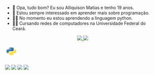 - 👋 Opa, tudo bom? Eu sou Alliquison Matias e tenho 19 anos.
- 👀 Estou sempre interessado em aprender mais sobre programação.
- 🧑‍💻 No momento eu estou aprendendo a linguagem python.
- 🧑‍🎓 Cursando redes de computadores na Universidade Federal do Ceará.

<div align="center">
  <a href="https://github.com/Ally-Matias">
  <img height="180em" src="https://github-readme-stats.vercel.app/api?username=Ally-Matias&show_icons=true&theme=dark&include_all_commits=true&count_private=true"/>
  <img height="180em" src="https://github-readme-stats.vercel.app/api/top-langs/?username=Ally-Matias&layout=compact&langs_count=7&theme=dark"/>
</div>
<div style="display: inline_block"><br>
  <img align="center" alt="Ally-Python" height="30" width="40" src="https://raw.githubusercontent.com/devicons/devicon/master/icons/python/python-original.svg">
  </div>

  ##

<div> 
  <a href="https://instagram.com/ally_matiias" target="_blank"><img src="https://img.shields.io/badge/-Instagram-%23E4405F?style=for-the-badge&logo=instagram&logoColor=white" target="_blank"></a>
 <a href="https://discord.gg/wagxzStdcR" target="_blank"><img src="https://img.shields.io/badge/Discord-7289DA?style=for-the-badge&logo=discord&logoColor=white" target="_blank"></a> 
  <a href = "mailto:allyquison.matias@gmail.com"><img src="https://img.shields.io/badge/-Gmail-%23333?style=for-the-badge&logo=gmail&logoColor=white" target="_blank"></a>
  <a href="https://www.linkedin.com/in/Alliquison-matias-45875016a" target="_blank"><img src="https://img.shields.io/badge/-LinkedIn-%230077B5?style=for-the-badge&logo=linkedin&logoColor=white" target="_blank"></a> 
  <a href="https://img.shields.io/badge/Telegram-alliquison-matias?style=for-the-badge&logo=telegram&logoColor=white"></a>
</div>

